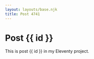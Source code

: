 ```yaml
---
layout: layouts/base.njk
title: Post 4741
---
```


# Post {{ id }}

This is post {{ id }} in my Eleventy project.
